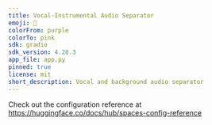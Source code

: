 ```yaml
---
title: Vocal-Instrumental Audio Separator
emoji: 🏃
colorFrom: purple
colorTo: pink
sdk: gradio
sdk_version: 4.28.3
app_file: app.py
pinned: true
license: mit
short_description: Vocal and background audio separator
---
```


Check out the configuration reference at https://huggingface.co/docs/hub/spaces-config-reference